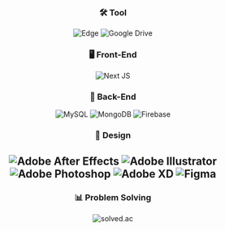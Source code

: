<div align="center">
  
  ### 🛠️ Tool
  ![Edge](https://img.shields.io/badge/Edge-0078D7?logo=Microsoft-edge&logoColor=white)
  ![Google Drive](https://img.shields.io/badge/Google%20Drive-4285F4?logo=googledrive&logoColor=white)
  ### 🖥️ Front-End
  ![Next JS](https://img.shields.io/badge/Next-black?logo=next.js&logoColor=white)
  ### 💾 Back-End
  ![MySQL](https://img.shields.io/badge/mysql-%2300f.svg?logo=mysql&logoColor=white)
  ![MongoDB](https://img.shields.io/badge/MongoDB-%234ea94b.svg?logo=mongodb&logoColor=white)
  ![Firebase](https://img.shields.io/badge/Firebase-039BE5?logo=Firebase&logoColor=white)
  ### 🎨 Design
  ![Adobe After Effects](https://img.shields.io/badge/Adobe%20After%20Effects-9999FF.svg?logo=Adobe%20After%20Effects&logoColor=white)
  ![Adobe Illustrator](https://img.shields.io/badge/adobe%20illustrator-%23FF9A00.svg?logo=adobe%20illustrator&logoColor=white)
  ![Adobe Photoshop](https://img.shields.io/badge/adobe%20photoshop-%2331A8FF.svg?logo=adobe%20photoshop&logoColor=white)
  ![Adobe XD](https://img.shields.io/badge/Adobe%20XD-470137?logo=Adobe%20XD&logoColor=#FF61F6)
  ![Figma](https://img.shields.io/badge/figma-%23F24E1E.svg?logo=figma&logoColor=white)
  ---
  ### 📊 Problem Solving
  ![solved.ac](https://github-readme-solvedac.hyp3rflow.vercel.app/api/?handle=pauljjang410)
</div>
